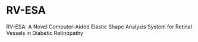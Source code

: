 # RV-ESA
RV-ESA: A Novel Computer-Aided Elastic Shape Analysis System for Retinal Vessels in Diabetic Retinopathy
